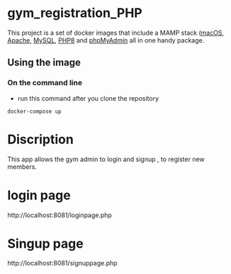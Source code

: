 # gym_registration_PHP

This project is a set of docker images that include a MAMP stack ([macOS](https://www.apple.com/macos/monterey/), [Apache](https://www.apache.org/), [MySQL](https://www.mysql.com/), [PHP8](https://www.php.net/) and [phpMyAdmin](https://www.phpmyadmin.net/) all in one handy package.

## Using the image

### On the command line

- run this command after you clone the repository

```
docker-compose up
```

# Discription

This app allows the gym admin to login and signup , to register new members.

# login page

http://localhost:8081/loginpage.php

# Singup page

http://localhost:8081/signuppage.php
